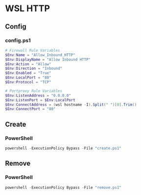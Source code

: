 # WSL HTTP

## Config

### config.ps1

```powershell
# Firewall Rule Variables
$Env:Name = "Allow_Inbound_HTTP"
$Env:DisplayName = "Allow Inbound HTTP"
$Env:Action = "Allow"
$Env:Direction = "Inbound"
$Env:Enabled = "True"
$Env:LocalPort = "80"
$Env:Protocol = "TCP"

# Portproxy Rule Variables
$Env:ListenAddress = "0.0.0.0"
$Env:ListenPort = $Env:LocalPort
$Env:ConnectAddress = (wsl hostname -I).Split(" ")[0].Trim()
$Env:ConnectPort = "80"
```

## Create

### PowerShell

```powershell
powershell -ExecutionPolicy Bypass -File "create.ps1"
```

## Remove

### PowerShell

```powershell
powershell -ExecutionPolicy Bypass -File "remove.ps1"
```
